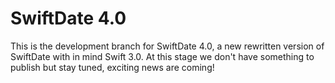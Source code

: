 # SwiftDate 4.0

This is the development branch for SwiftDate 4.0, a new rewritten version of SwiftDate with in mind Swift 3.0.
At this stage we don't have something to publish but stay tuned, exciting news are coming!
